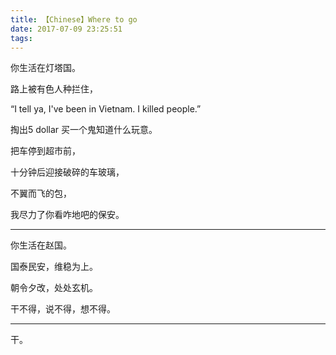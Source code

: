 ```yaml
---
title: 【Chinese】Where to go
date: 2017-07-09 23:25:51
tags:
---
```


你生活在灯塔国。

路上被有色人种拦住，

“I tell ya, I've been in Vietnam. I killed people.”

掏出5 dollar 买一个鬼知道什么玩意。

把车停到超市前，

十分钟后迎接破碎的车玻璃，

不翼而飞的包，

我尽力了你看咋地吧的保安。

---

你生活在赵国。

国泰民安，维稳为上。

朝令夕改，处处玄机。

干不得，说不得，想不得。

---

干。